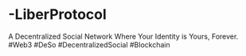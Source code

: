 # -LiberProtocol
A Decentralized Social Network Where Your Identity is Yours, Forever. #Web3 #DeSo #DecentralizedSocial #Blockchain  

